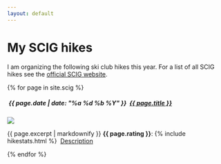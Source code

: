 ```yaml
---
layout: default
---
```


<h1>My SCIG hikes</h1>
I am organizing the following ski club hikes this year.
For a list of all SCIG hikes see the <a href="https://www.scig.ch/randonnees-pedestres">official SCIG website</a>.

{% for page in site.scig %}
<div class="row mb-2">
    <h5><i class="bi bi-calendar-event"></i>&nbsp;{{ page.date | date: "%a %d %b %Y" }}&nbsp;&nbsp;<a href="{{ page.url }}">{{ page.title }}</a></h5>
    <div class="col-sm-3">
        <a href="{{ page.url }}"><img src="{{ page.media[0].url }}" class="img-fluid"></a>
    </div>
    <div class="col-sm">
        <p>
        {{ page.excerpt | markdownify }}
        <b>{{ page.rating }}</b>: {% include hikestats.html %}
            <i class="bi bi-newspaper"></i>&nbsp;<a href="{{ page.url }}">Description</a>
        </p>
    </div>
</div>
{% endfor %}
